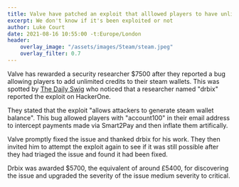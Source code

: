 ```yaml
---
title: Valve have patched an exploit that alllowed players to have unlimited funds
excerpt: We don't know if it's been exploited or not
author: Luke Court
date: 2021-08-16 10:55:00 -t:Europe/London
header:
    overlay_image: "/assets/images/Steam/steam.jpeg"
    overlay_filter: 0.7
---
```


Valve has rewarded a security researcher $7500 after they reported a bug allowing players to add unlimited credits to their steam wallets. This was spotted by [The Daily Swig](https://portswigger.net/daily-swig/steam-security-valve-promptly-resolves-unlimited-funds-gaming-wallet-cheat) who noticed that a researcher named "drbix" reported the exploit on HackerOne.

They stated that the exploit "allows attackers to generate steam wallet balance". This bug allowed players with "account100" in their email address to intercept payments made via Smart2Pay and then inflate them artifically.

Valve promptly fixed the issue and thanked drbix for his work. They then invited him to attempt the exploit again to see if it was still possible after they had triaged the issue and found it had been fixed.

Drbix was awarded $5700, the equivalent of around £5400, for discovering the issue and upgraded the severity of the issue medium severity to critical.
